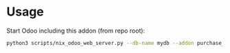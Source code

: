 # Usage

Start Odoo including this addon (from repo root):

```bash
python3 scripts/nix_odoo_web_server.py --db-name mydb --addon purchase_order_duplicate_check
```
